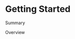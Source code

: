 # Getting Started 

Summary

Overview

<!-- Copyright (c) 2023 Apple Inc and the Swift Project authors. All Rights Reserved. -->
